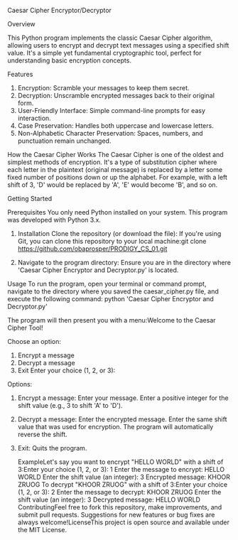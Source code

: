 Caesar Cipher Encryptor/Decryptor

Overview

This Python program implements the classic Caesar Cipher algorithm, allowing users to encrypt and decrypt text messages using a specified shift value. It's a simple yet fundamental cryptographic tool, perfect for understanding basic encryption concepts.

Features

1. Encryption: Scramble your messages to keep them secret.
2. Decryption: Unscramble encrypted messages back to their original form.
3. User-Friendly Interface: Simple command-line prompts for easy interaction.
4. Case Preservation: Handles both uppercase and lowercase letters.
5. Non-Alphabetic Character Preservation: Spaces, numbers, and punctuation remain unchanged.

How the Caesar Cipher Works
The Caesar Cipher is one of the oldest and simplest methods of encryption. It's a type of substitution cipher where each letter in the plaintext (original message) is replaced by a letter some fixed number of positions down or up the alphabet. For example, with a left shift of 3, 'D' would be replaced by 'A', 'E' would become 'B', and so on.

Getting Started

Prerequisites
You only need Python installed on your system. This program was developed with Python 3.x.
1. Installation
Clone the repository (or download the file):
If you're using Git, you can clone this repository to your local machine:git clone https://github.com/obaprosper/PRODIGY_CS_01.git

2. Navigate to the program directory:
Ensure you are in the directory where 'Caesar Cipher Encryptor and Decryptor.py' is located.

Usage
To run the program, open your terminal or command prompt, navigate to the directory where you saved the caesar_cipher.py file, and execute the following command:
python 'Caesar Cipher Encryptor and Decryptor.py'

The program will then present you with a menu:Welcome to the Caesar Cipher Tool!

Choose an option:
1. Encrypt a message
2. Decrypt a message
3. Exit
Enter your choice (1, 2, or 3):

Options:
1. Encrypt a message:
   Enter your message.
   Enter a positive integer for the shift value (e.g., 3 to shift 'A' to 'D').
2. Decrypt a message:
   Enter the encrypted message.
   Enter the same shift value that was used for encryption. The program will automatically reverse the shift.
3. Exit:
   Quits the program.

   ExampleLet's say you want to encrypt "HELLO WORLD" with a shift of 3:Enter your choice (1, 2, or 3): 1
Enter the message to encrypt: HELLO WORLD
Enter the shift value (an integer): 3
Encrypted message: KHOOR ZRUOG
To decrypt "KHOOR ZRUOG" with a shift of 3:Enter your choice (1, 2, or 3): 2
Enter the message to decrypt: KHOOR ZRUOG
Enter the shift value (an integer): 3
Decrypted message: HELLO WORLD
ContributingFeel free to fork this repository, make improvements, and submit pull requests. Suggestions for new features or bug fixes are always welcome!LicenseThis project is open source and available under the MIT License.
